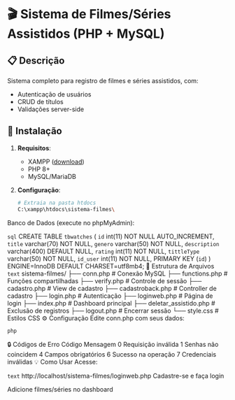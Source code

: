 # 🎬 Sistema de Filmes/Séries Assistidos (PHP + MySQL)

## 📋 Descrição
Sistema completo para registro de filmes e séries assistidos, com:
- Autenticação de usuários
- CRUD de títulos
- Validações server-side

## 🚀 Instalação
1. **Requisitos**:
   - XAMPP ([download](https://www.apachefriends.org))
   - PHP 8+
   - MySQL/MariaDB

2. **Configuração**:
   ```bash
   # Extraia na pasta htdocs
   C:\xampp\htdocs\sistema-filmes\
Banco de Dados (execute no phpMyAdmin):

``sql``
CREATE TABLE `tbwatches` (
  `id` int(11) NOT NULL AUTO_INCREMENT,
  `title` varchar(70) NOT NULL,
  `genero` varchar(50) NOT NULL,
  `description` varchar(400) DEFAULT NULL,
  `rating` int(11) NOT NULL,
  `tittleType` varchar(50) NOT NULL,
  `id_user` int(11) NOT NULL,
  PRIMARY KEY (`id`)
) ENGINE=InnoDB DEFAULT CHARSET=utf8mb4;
📂 Estrutura de Arquivos
``text``
sistema-filmes/
├── conn.php                 # Conexão MySQL
├── functions.php            # Funções compartilhadas
├── verify.php               # Controle de sessão
├── cadastro.php             # View de cadastro
├── cadastroback.php         # Controller de cadastro
├── login.php                # Autenticação
├── loginweb.php             # Página de login
├── index.php                # Dashboard principal
├── deletar_assistido.php    # Exclusão de registros
├── logout.php               # Encerrar sessão
└── style.css                # Estilos CSS
⚙️ Configuração
Edite conn.php com seus dados:

``php``
<?php
function conn() {
    $server = 'localhost';
    $user = 'root';
    $password = '';
    $bank = 'systemwatch';
    
    $conn = mysqli_connect($server, $user, $password, $bank);
    
    if(!$conn) {
        exit("Erro ao conectar: " . mysqli_connect_error());
    }
    
    return $conn;
}
?>
🔒 Códigos de Erro
Código	Mensagem
0	Requisição inválida
1	Senhas não coincidem
4	Campos obrigatórios
6	Sucesso na operação
7	Credenciais inválidas
💡 Como Usar
Acesse:

``text``
http://localhost/sistema-filmes/loginweb.php
Cadastre-se e faça login

Adicione filmes/séries no dashboard